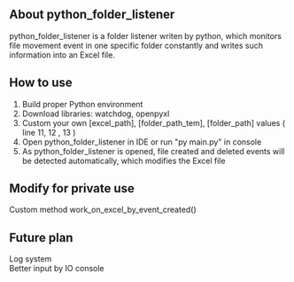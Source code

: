## About python_folder_listener

python_folder_listener is a folder listener writen by python, which monitors file movement event in one specific folder
constantly and writes such information into an Excel file.

## How to use

1. Build proper Python environment
2. Download libraries: watchdog, openpyxl
3. Custom your own [excel_path], [folder_path_tem], [folder_path] values ( line 11, 12 , 13 )
4. Open python_folder_listener in IDE or run "py main.py" in console
5. As python_folder_listener is opened, file created and deleted events will be detected automatically, which modifies the
   Excel file

## Modify for private use

Custom method work_on_excel_by_event_created() 

## Future plan 

Log system
</br>
Better input by IO console 

